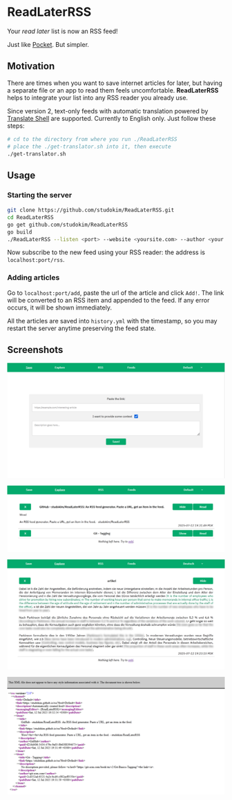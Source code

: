 # ReadLaterRSS

Your *read later* list is now an RSS feed!

Just like [Pocket](https://getpocket.com/). But simpler.

## Motivation

There are times when you want to save internet articles for later, but having a separate file or an app to read them feels uncomfortable. **ReadLaterRSS** helps to integrate your list into any RSS reader you already use.

Since version 2, text-only feeds with automatic translation powered by [Translate Shell](https://www.soimort.org/translate-shell) are supported. Currently to English only. Just follow these steps:

```bash
# cd to the directory from where you run ./ReadLaterRSS
# place the ./get-translator.sh into it, then execute
./get-translator.sh
```

## Usage

### Starting the server

```bash
git clone https://github.com/studokim/ReadLaterRSS.git
cd ReadLaterRSS
go get github.com/studokim/ReadLaterRSS
go build
./ReadLaterRSS --listen <port> --website <yoursite.com> --author <your.name>
```

Now subscribe to the new feed using your RSS reader: the address is `localhost:port/rss`.

### Adding articles

Go to `localhost:port/add`, paste the url of the article and click `Add!`. The link will be converted to an RSS item and appended to the feed. If any error occurs, it will be shown immediately.

All the articles are saved into `history.yml` with the timestamp, so you may restart the server anytime preserving the feed state.

## Screenshots

![New URL item](screenshots/save-url.png)

![Explore URL items](screenshots/explore-url.png)

![Explore Text items](screenshots/explore-text.png)

![RSS URL items](screenshots/rss-url.png)
